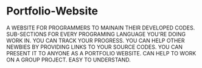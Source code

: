 # Portfolio-Website
A WEBSITE FOR PROGRAMMERS TO MAINAIN THEIR DEVELOPED CODES. SUB-SECTIONS FOR EVERY PROGRAMING LANGUAGE YOU'RE DOING WORK IN. YOU CAN TRACK YOUR PROGRESS. YOU CAN HELP OTHER NEWBIES BY PROVIDING LINKS TO YOUR SOURCE CODES. YOU CAN PRESENT IT TO ANYONE AS A PORTFOLIO WEBSITE. CAN HELP TO WORK ON A GROUP PROJECT. EASY TO UNDERSTAND.
